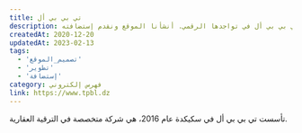 ```yaml
---
title: تي بي بي أل
description: تعاونت يونيفارواب مع تي بي بي أل في تواجدها الرقمي. أنشأنا الموقع ونقدم إستضافته.
createdAt: 2020-12-20
updatedAt: 2023-02-13
tags:
  - 'تصميم_الموقع'
  - 'تطوير'
  - 'إستضافة'
category: فهرس إلكتروني
link: https://www.tpbl.dz
---
```


تأسست تي بي بي أل في سكيكدة عام 2016، هي شركة متخصصة في الترقية العقارية.

